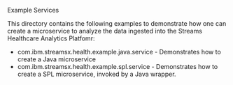 Example Services

This directory contains the following examples to demonstrate how one can create a microservice to analyze the data ingested into the Streams Healthcare Analytics Platfomr:

* com.ibm.streamsx.health.example.java.service - Demonstrates how to create a Java microservice
* com.ibm.streamsx.health.example.spl.service - Demonstrates how to create a SPL microservice, invoked by a Java wrapper.
